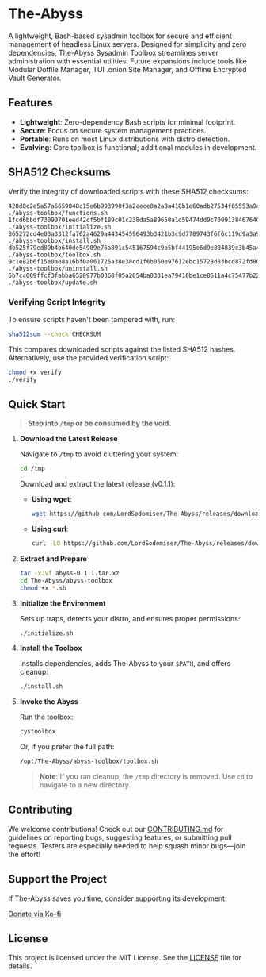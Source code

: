# The-Abyss

A lightweight, Bash-based sysadmin toolbox for secure and efficient management of headless Linux servers. Designed for simplicity and zero dependencies, The-Abyss Sysadmin Toolbox streamlines server administration with essential utilities. Future expansions include tools like Modular Dotfile Manager, TUI .onion Site Manager, and Offline Encrypted Vault Generator.

## Features

- **Lightweight**: Zero-dependency Bash scripts for minimal footprint.
- **Secure**: Focus on secure system management practices.
- **Portable**: Runs on most Linux distributions with distro detection.
- **Evolving**: Core toolbox is functional; additional modules in development.

## SHA512 Checksums

Verify the integrity of downloaded scripts with these SHA512 checksums:

```
428d8c2e5a57a6659048c15e6b993990f3a2eece0a2a8a418b1e60adb27534f05553a9e4e729c2ef8e165927726849a70f557fe8a9a1c6628b7ac4b34996a8ba ./abyss-toolbox/functions.sh
1fcd6bbdf73090701eed42cf5bf189c01c238da5a89650a1d59474dd9c7009138467640d229828b76606a61760ed5043ee39cd94974b45a002da77a970d32a88 ./abyss-toolbox/initialize.sh
865272cd4e03a3312fa762a4629a443454596493b3421b3c9d7789743f6f6c119d9a3a91ad2a0151906d74d02adc558adada948cdd51b9a62ef2c06715720969 ./abyss-toolbox/install.sh
db525f79ed89b4b640de54909e76a891c545167594c9b5bf44195e6d9e804839e3b45a4c73148f7c7b8a739fb6d2031b3a8421cd0acee54ed7cb72611ae64c6e ./abyss-toolbox/toolbox.sh
9c1e82b6f15e0ae8a16bf0a061725a38e38cd1f6b050e97612ebc15728d83bcd872fd803e13362e6fcc3f18e7ae82b6cd0736a41e10c8a7bbf672d95fac919a8 ./abyss-toolbox/uninstall.sh
6b7cc009ffcf3fabba6528977b0368f05a2054ba0331ea79410be1ce8611a4c75477b224ece4ec8bb14b87b866f0ce298d19f5a18cc587fcb0dae8c351e07476 ./abyss-toolbox/update.sh
```

### Verifying Script Integrity

To ensure scripts haven't been tampered with, run:

```bash
sha512sum --check CHECKSUM
```

This compares downloaded scripts against the listed SHA512 hashes. Alternatively, use the provided verification script:

```bash
chmod +x verify
./verify
```

## Quick Start

> **Step into `/tmp` or be consumed by the void.**

1. **Download the Latest Release**

   Navigate to `/tmp` to avoid cluttering your system:

   ```bash
   cd /tmp
   ```

   Download and extract the latest release (v0.1.1):

   - **Using wget**:
     ```bash
     wget https://github.com/LordSodomiser/The-Abyss/releases/download/0.1.1/abyss-0.1.1.tar.xz
     ```

   - **Using curl**:
     ```bash
     curl -LO https://github.com/LordSodomiser/The-Abyss/releases/download/0.1.1/abyss-0.1.1.tar.xz
     ```

2. **Extract and Prepare**

   ```bash
   tar -xJvf abyss-0.1.1.tar.xz
   cd The-Abyss/abyss-toolbox
   chmod +x *.sh
   ```

3. **Initialize the Environment**

   Sets up traps, detects your distro, and ensures proper permissions:

   ```bash
   ./initialize.sh
   ```

4. **Install the Toolbox**

   Installs dependencies, adds The-Abyss to your `$PATH`, and offers cleanup:

   ```bash
   ./install.sh
   ```

5. **Invoke the Abyss**

   Run the toolbox:

   ```bash
   cystoolbox
   ```

   Or, if you prefer the full path:

   ```bash
   /opt/The-Abyss/abyss-toolbox/toolbox.sh
   ```

   > **Note**: If you ran cleanup, the `/tmp` directory is removed. Use `cd` to navigate to a new directory.

## Contributing

We welcome contributions! Check out our [CONTRIBUTING.md](CONTRIBUTING.md) for guidelines on reporting bugs, suggesting features, or submitting pull requests. Testers are especially needed to help squash minor bugs—join the effort!

## Support the Project

If The-Abyss saves you time, consider supporting its development:

[Donate via Ko-fi](https://ko-fi.com/lordsodomiser)

## License

This project is licensed under the MIT License. See the [LICENSE](LICENSE) file for details.